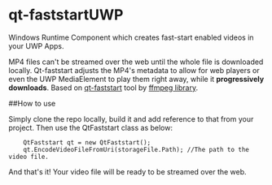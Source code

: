 # qt-faststartUWP
Windows Runtime Component which creates fast-start enabled videos in your UWP Apps.

MP4 files can't be streamed over the web until the whole file is downloaded locally. Qt-faststart adjusts the MP4's metadata to allow for web players or even the UWP MediaElement to play them right away, while it **progressively downloads**. 
Based on [qt-faststart](https://github.com/FFmpeg/FFmpeg/blob/master/tools/qt-faststart.c) tool by [ffmpeg library](https://github.com/FFmpeg/FFmpeg).


##How to use

Simply clone the repo locally, build it and add reference to that from your project.
Then use the QtFaststart class as below:

```
    QtFaststart qt = new QtFaststart();
    qt.EncodeVideoFileFromUri(storageFile.Path); //The path to the video file.

```

And that's it! Your video file will be ready to be streamed over the web.
